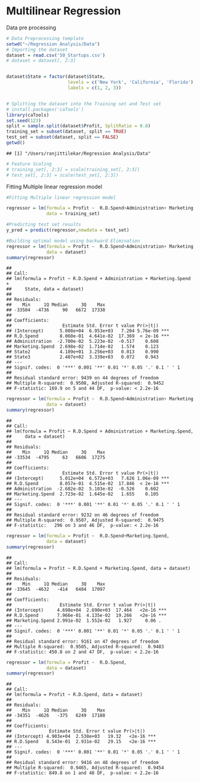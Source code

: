 Multilinear Regression
================

Data pre processing

``` r
# Data Preprocessing template
setwd("~/Regression Analysis/Data")
# Importing the dataset
dataset = read.csv('50_Startups.csv')
# dataset = dataset[, 2:3]


dataset$State = factor(dataset$State,
                       levels = c('New York', 'California', 'Florida'),
                       labels = c(1, 2, 3))


# Splitting the dataset into the Training set and Test set
# install.packages('caTools')
library(caTools)
set.seed(123)
split = sample.split(dataset$Profit, SplitRatio = 0.8)
training_set = subset(dataset, split == TRUE)
test_set = subset(dataset, split == FALSE)
getwd()
```

    ## [1] "/Users/ranjittilekar/Regression Analysis/Data"

``` r
# Feature Scaling
# training_set[, 2:3] = scale(training_set[, 2:3])
# test_set[, 2:3] = scale(test_set[, 2:3])
```

Fitting Multiple linear regression model

``` r
#Fitting Multiple linear regression model

regressor = lm(formula = Profit ~  R.D.Spend+Administration+ Marketing.Spend+State,
               data = training_set) 

#Predicting test set results
y_pred = predict(regressor,newdata = test_set)

#Building optimal model using backward Elimination
regressor = lm(formula = Profit ~  R.D.Spend+Administration+ Marketing.Spend+State,
               data = dataset) 
summary(regressor)
```

    ## 
    ## Call:
    ## lm(formula = Profit ~ R.D.Spend + Administration + Marketing.Spend + 
    ##     State, data = dataset)
    ## 
    ## Residuals:
    ##    Min     1Q Median     3Q    Max 
    ## -33504  -4736     90   6672  17338 
    ## 
    ## Coefficients:
    ##                   Estimate Std. Error t value Pr(>|t|)    
    ## (Intercept)      5.008e+04  6.953e+03   7.204 5.76e-09 ***
    ## R.D.Spend        8.060e-01  4.641e-02  17.369  < 2e-16 ***
    ## Administration  -2.700e-02  5.223e-02  -0.517    0.608    
    ## Marketing.Spend  2.698e-02  1.714e-02   1.574    0.123    
    ## State2           4.189e+01  3.256e+03   0.013    0.990    
    ## State3           2.407e+02  3.339e+03   0.072    0.943    
    ## ---
    ## Signif. codes:  0 '***' 0.001 '**' 0.01 '*' 0.05 '.' 0.1 ' ' 1
    ## 
    ## Residual standard error: 9439 on 44 degrees of freedom
    ## Multiple R-squared:  0.9508, Adjusted R-squared:  0.9452 
    ## F-statistic: 169.9 on 5 and 44 DF,  p-value: < 2.2e-16

``` r
regressor = lm(formula = Profit ~  R.D.Spend+Administration+ Marketing.Spend,
               data = dataset) 
summary(regressor)
```

    ## 
    ## Call:
    ## lm(formula = Profit ~ R.D.Spend + Administration + Marketing.Spend, 
    ##     data = dataset)
    ## 
    ## Residuals:
    ##    Min     1Q Median     3Q    Max 
    ## -33534  -4795     63   6606  17275 
    ## 
    ## Coefficients:
    ##                   Estimate Std. Error t value Pr(>|t|)    
    ## (Intercept)      5.012e+04  6.572e+03   7.626 1.06e-09 ***
    ## R.D.Spend        8.057e-01  4.515e-02  17.846  < 2e-16 ***
    ## Administration  -2.682e-02  5.103e-02  -0.526    0.602    
    ## Marketing.Spend  2.723e-02  1.645e-02   1.655    0.105    
    ## ---
    ## Signif. codes:  0 '***' 0.001 '**' 0.01 '*' 0.05 '.' 0.1 ' ' 1
    ## 
    ## Residual standard error: 9232 on 46 degrees of freedom
    ## Multiple R-squared:  0.9507, Adjusted R-squared:  0.9475 
    ## F-statistic:   296 on 3 and 46 DF,  p-value: < 2.2e-16

``` r
regressor = lm(formula = Profit ~  R.D.Spend+Marketing.Spend,
               data = dataset) 
summary(regressor)
```

    ## 
    ## Call:
    ## lm(formula = Profit ~ R.D.Spend + Marketing.Spend, data = dataset)
    ## 
    ## Residuals:
    ##    Min     1Q Median     3Q    Max 
    ## -33645  -4632   -414   6484  17097 
    ## 
    ## Coefficients:
    ##                  Estimate Std. Error t value Pr(>|t|)    
    ## (Intercept)     4.698e+04  2.690e+03  17.464   <2e-16 ***
    ## R.D.Spend       7.966e-01  4.135e-02  19.266   <2e-16 ***
    ## Marketing.Spend 2.991e-02  1.552e-02   1.927     0.06 .  
    ## ---
    ## Signif. codes:  0 '***' 0.001 '**' 0.01 '*' 0.05 '.' 0.1 ' ' 1
    ## 
    ## Residual standard error: 9161 on 47 degrees of freedom
    ## Multiple R-squared:  0.9505, Adjusted R-squared:  0.9483 
    ## F-statistic: 450.8 on 2 and 47 DF,  p-value: < 2.2e-16

``` r
regressor = lm(formula = Profit ~  R.D.Spend,
               data = dataset) 
summary(regressor)
```

    ## 
    ## Call:
    ## lm(formula = Profit ~ R.D.Spend, data = dataset)
    ## 
    ## Residuals:
    ##    Min     1Q Median     3Q    Max 
    ## -34351  -4626   -375   6249  17188 
    ## 
    ## Coefficients:
    ##              Estimate Std. Error t value Pr(>|t|)    
    ## (Intercept) 4.903e+04  2.538e+03   19.32   <2e-16 ***
    ## R.D.Spend   8.543e-01  2.931e-02   29.15   <2e-16 ***
    ## ---
    ## Signif. codes:  0 '***' 0.001 '**' 0.01 '*' 0.05 '.' 0.1 ' ' 1
    ## 
    ## Residual standard error: 9416 on 48 degrees of freedom
    ## Multiple R-squared:  0.9465, Adjusted R-squared:  0.9454 
    ## F-statistic: 849.8 on 1 and 48 DF,  p-value: < 2.2e-16
